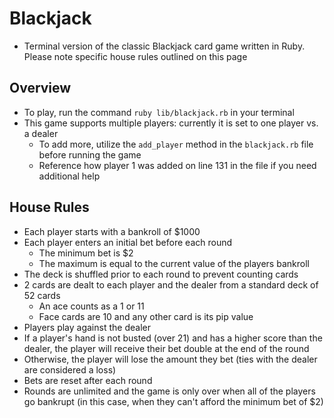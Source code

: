 # Blackjack

- Terminal version of the classic Blackjack card game written in Ruby. Please note specific house rules outlined on this page

## Overview

- To play, run the command `ruby lib/blackjack.rb` in your terminal
- This game supports multiple players: currently it is set to one player vs. a dealer
  - To add more, utilize the `add_player` method in the `blackjack.rb` file before running the game
  - Reference how player 1 was added on line 131 in the file if you need additional help

## House Rules
- Each player starts with a bankroll of $1000
- Each player enters an initial bet before each round
  - The minimum bet is $2
  - The maximum is equal to the current value of the players bankroll
- The deck is shuffled prior to each round to prevent counting cards
- 2 cards are dealt to each player and the dealer from a standard deck of 52 cards
  - An ace counts as a 1 or 11
  - Face cards are 10 and any other card is its pip value
-  Players play against the dealer
  - If a player's hand is not busted (over 21) and has a higher score than the dealer, the player will receive their bet double at the end of the round
  - Otherwise, the player will lose the amount they bet (ties with the dealer are considered a loss)
- Bets are reset after each round
- Rounds are unlimited and the game is only over when all of the players go bankrupt (in this case, when they can't afford the minimum bet of $2)
